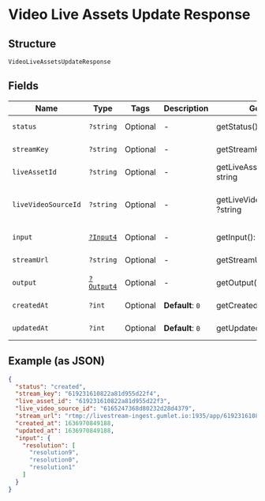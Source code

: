 
# Video Live Assets Update Response

## Structure

`VideoLiveAssetsUpdateResponse`

## Fields

| Name | Type | Tags | Description | Getter | Setter |
|  --- | --- | --- | --- | --- | --- |
| `status` | `?string` | Optional | - | getStatus(): ?string | setStatus(?string status): void |
| `streamKey` | `?string` | Optional | - | getStreamKey(): ?string | setStreamKey(?string streamKey): void |
| `liveAssetId` | `?string` | Optional | - | getLiveAssetId(): ?string | setLiveAssetId(?string liveAssetId): void |
| `liveVideoSourceId` | `?string` | Optional | - | getLiveVideoSourceId(): ?string | setLiveVideoSourceId(?string liveVideoSourceId): void |
| `input` | [`?Input4`](../../doc/models/input-4.md) | Optional | - | getInput(): ?Input4 | setInput(?Input4 input): void |
| `streamUrl` | `?string` | Optional | - | getStreamUrl(): ?string | setStreamUrl(?string streamUrl): void |
| `output` | [`?Output4`](../../doc/models/output-4.md) | Optional | - | getOutput(): ?Output4 | setOutput(?Output4 output): void |
| `createdAt` | `?int` | Optional | **Default**: `0` | getCreatedAt(): ?int | setCreatedAt(?int createdAt): void |
| `updatedAt` | `?int` | Optional | **Default**: `0` | getUpdatedAt(): ?int | setUpdatedAt(?int updatedAt): void |

## Example (as JSON)

```json
{
  "status": "created",
  "stream_key": "619231610822a81d955d22f4",
  "live_asset_id": "619231610822a81d955d22f3",
  "live_video_source_id": "6165247368d80232d28d4379",
  "stream_url": "rtmp://livestream-ingest.gumlet.io:1935/app/619231610822a81d955d22f4",
  "created_at": 1636970849188,
  "updated_at": 1636970849188,
  "input": {
    "resolution": [
      "resolution9",
      "resolution0",
      "resolution1"
    ]
  }
}
```

